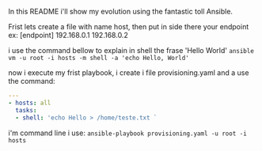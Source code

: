 In this README i'll show my evolution using the fantastic toll Ansible.

Frist lets create a file with name host, then put in side there your endpoint ex:
[endpoint]
192.168.0.1
192.168.0.2

i use the command bellow to explain in shell the frase 'Hello World'
`ansible vm -u root -i hosts -m shell -a 'echo Hello, World'`

now i execute my frist playbook, i create i file provisioning.yaml and a use the command:
```yaml
---
- hosts: all
  tasks:
  - shell: 'echo Hello > /home/teste.txt `
```

i'm command line i use:
`ansible-playbook provisioning.yaml -u root -i hosts`